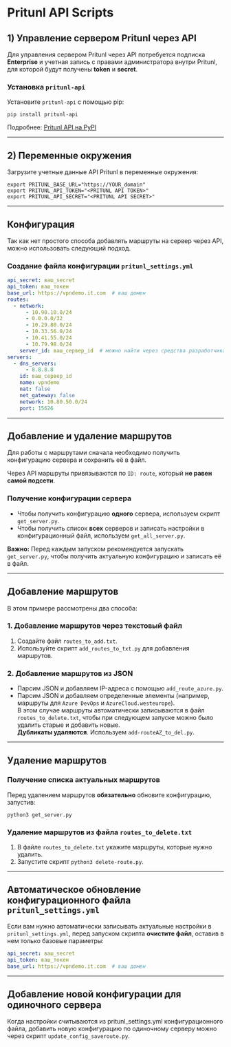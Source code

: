 # Pritunl API Scripts

## 1) Управление сервером Pritunl через API

Для управления сервером Pritunl через API потребуется подписка **Enterprise** и учетная запись с правами администратора внутри Pritunl, для которой будут получены **token** и **secret**.

### Установка `pritunl-api`
Установите `pritunl-api` с помощью pip:
```
pip install pritunl-api
```
Подробнее: [Pritunl API на PyPI](https://pypi.org/project/pritunl-api/#cli-usage)

---

## 2) Переменные окружения

Загрузите учетные данные API Pritunl в переменные окружения:
```
export PRITUNL_BASE_URL="https://YOUR_domain"
export PRITUNL_API_TOKEN="<PRITUNL API TOKEN>"
export PRITUNL_API_SECRET="<PRITUNL API SECRET>"
```

---

## Конфигурация

Так как нет простого способа добавлять маршруты на сервер через API, можно использовать следующий подход.

### Создание файла конфигурации `pritunl_settings.yml`
```yaml
api_secret: ваш_secret
api_token: ваш_токен
base_url: https://vpndemo.it.com  # ваш домен
routes:
  - network:
      - 10.90.10.0/24
      - 0.0.0.0/32
      - 10.29.80.0/24
      - 10.33.56.0/24
      - 10.41.55.0/24
      - 10.79.98.0/24
    server_id: ваш_сервер_id  # можно найти через средства разработчика в Google Chrome
servers:
  - dns_servers:
      - 8.8.8.8
    id: ваш_сервер_id
    name: vpndemo
    nat: false
    net_gateway: false
    network: 10.80.50.0/24
    port: 15626
```

---

## Добавление и удаление маршрутов

Для работы с маршрутами сначала необходимо получить конфигурацию сервера и сохранить её в файл.

Через API маршруты привязываются по `ID: route`, который **не равен самой подсети**.

### Получение конфигурации сервера
- Чтобы получить конфигурацию **одного** сервера, используем скрипт `get_server.py`.
- Чтобы получить список **всех** серверов и записать настройки в конфигурационный файл, используем `get_all_server.py`.

**Важно:** Перед каждым запуском рекомендуется запускать `get_server.py`, чтобы получить актуальную конфигурацию и записать её в файл.

---

## Добавление маршрутов

В этом примере рассмотрены два способа:

### 1. Добавление маршрутов через текстовый файл
1. Создайте файл `routes_to_add.txt`.
2. Используйте скрипт `add_routes_to_txt.py` для добавления маршрутов.

### 2. Добавление маршрутов из JSON
- Парсим JSON и добавляем IP-адреса с помощью `add_route_azure.py`.
- Парсим JSON и добавляем определенные элементы (например, маршруты для `Azure DevOps` и `AzureCloud.westeurope`).  
  В этом случае маршруты автоматически записываются в файл `routes_to_delete.txt`, чтобы при следующем запуске можно было удалить старые и добавить новые.  
  **Дубликаты удаляются**. Используем `add-routeAZ_to_del.py`.

---

## Удаление маршрутов

### Получение списка актуальных маршрутов
Перед удалением маршрутов **обязательно** обновите конфигурацию, запустив:
```
python3 get_server.py
```

### Удаление маршрутов из файла `routes_to_delete.txt`
1. В файле `routes_to_delete.txt` укажите маршруты, которые нужно удалить.
2. Запустите скрипт `python3 delete-route.py`.

---

## Автоматическое обновление конфигурационного файла `pritunl_settings.yml`

Если вам нужно автоматически записывать актуальные настройки в `pritunl_settings.yml`, перед запуском скрипта **очистите файл**, оставив в нем только базовые параметры:
```yaml
api_secret: ваш_secret
api_token: ваш_токен
base_url: https://vpndemo.it.com  # ваш домен
```

---
## Добавление новой конфигурации для одиночного сервера

Когда настройки считываются из pritunl_settings.yml  конфигурационного файла, добавить новую конфигурацию по одиночному серверу можно через скрипт `update_config_saveroute.py`.

